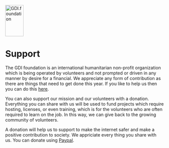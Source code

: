 
<a href="/"><img src="https://gdi.foundation/img/logo.png" alt="GDI.foundation" width="58" height="100" border="0" /></a>

# Support

The GDI foundation is an international humanitarian non-profit organization which is being operated by volunteers and not prompted or driven in any manner by desire for a financial. We appreciate any form of contribution as there are things that need to get done this year. If you like to help us then you can do this [here](https://gdi.foundation/#/?id=can-i-help).

You can also support our mission and our volunteers with a donation. Everything you can share with us will be used to fund projects which require hosting, licenses, or even training, which is for the volunteers who are often required to learn on the job. In this way, we can give back to the growing community of volunteers.


A donation will help us to support to make the internet safer and make a positive contribution to society. We appriciate every thing you share with us. You can donate using [Paypal](https://paypal.me/pools/c/8yrZf9BbEr).



